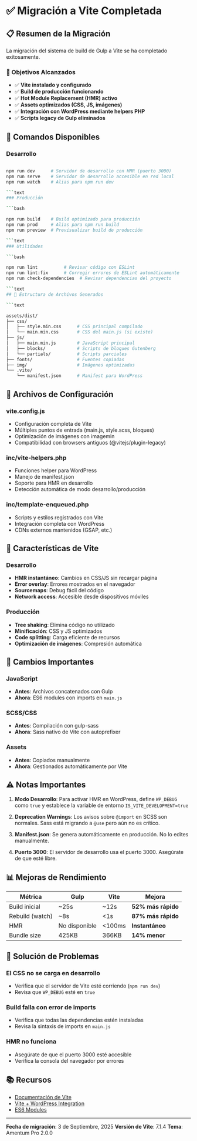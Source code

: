 # ✅ Migración a Vite Completada

## 📋 Resumen de la Migración

La migración del sistema de build de Gulp a Vite se ha completado exitosamente.

### 🎯 Objetivos Alcanzados

- ✅ **Vite instalado y configurado**
- ✅ **Build de producción funcionando**
- ✅ **Hot Module Replacement (HMR) activo**
- ✅ **Assets optimizados (CSS, JS, imágenes)**
- ✅ **Integración con WordPress mediante helpers PHP**
- ✅ **Scripts legacy de Gulp eliminados**

## 🚀 Comandos Disponibles

### Desarrollo

```bash

npm run dev      # Servidor de desarrollo con HMR (puerto 3000)
npm run serve    # Servidor de desarrollo accesible en red local
npm run watch    # Alias para npm run dev

```text
### Producción

```bash

npm run build    # Build optimizado para producción
npm run prod     # Alias para npm run build
npm run preview  # Previsualizar build de producción

```text
### Utilidades

```bash

npm run lint          # Revisar código con ESLint
npm run lint:fix      # Corregir errores de ESLint automáticamente
npm run check-dependencies  # Revisar dependencias del proyecto

```text
## 📁 Estructura de Archivos Generados

```text

assets/dist/
├── css/
│   ├── style.min.css      # CSS principal compilado
│   └── main.min.css       # CSS del main.js (si existe)
├── js/
│   ├── main.min.js        # JavaScript principal
│   ├── blocks/            # Scripts de bloques Gutenberg
│   └── partials/          # Scripts parciales
├── fonts/                 # Fuentes copiadas
├── img/                   # Imágenes optimizadas
└── .vite/
    └── manifest.json      # Manifest para WordPress

```

## 🔧 Archivos de Configuración

### vite.config.js

- Configuración completa de Vite
- Múltiples puntos de entrada (main.js, style.scss, bloques)
- Optimización de imágenes con imagemin
- Compatibilidad con browsers antiguos (@vitejs/plugin-legacy)

### inc/vite-helpers.php

- Funciones helper para WordPress
- Manejo de manifest.json
- Soporte para HMR en desarrollo
- Detección automática de modo desarrollo/producción

### inc/template-enqueued.php

- Scripts y estilos registrados con Vite
- Integración completa con WordPress
- CDNs externos mantenidos (GSAP, etc.)

## 🎨 Características de Vite

### Desarrollo

- **HMR instantáneo**: Cambios en CSS/JS sin recargar página
- **Error overlay**: Errores mostrados en el navegador
- **Sourcemaps**: Debug fácil del código
- **Network access**: Accesible desde dispositivos móviles

### Producción

- **Tree shaking**: Elimina código no utilizado
- **Minificación**: CSS y JS optimizados
- **Code splitting**: Carga eficiente de recursos
- **Optimización de imágenes**: Compresión automática

## 🔄 Cambios Importantes

### JavaScript

- **Antes**: Archivos concatenados con Gulp
- **Ahora**: ES6 modules con imports en `main.js`

### SCSS/CSS

- **Antes**: Compilación con gulp-sass
- **Ahora**: Sass nativo de Vite con autoprefixer

### Assets

- **Antes**: Copiados manualmente
- **Ahora**: Gestionados automáticamente por Vite

## ⚠️ Notas Importantes

1. **Modo Desarrollo**: Para activar HMR en WordPress, define `WP_DEBUG` como `true` y establece la variable de entorno `IS_VITE_DEVELOPMENT=true`

2. **Deprecation Warnings**: Los avisos sobre `@import` en SCSS son normales. Sass está migrando a `@use` pero aún no es crítico.

3. **Manifest.json**: Se genera automáticamente en producción. No lo edites manualmente.

4. **Puerto 3000**: El servidor de desarrollo usa el puerto 3000. Asegúrate de que esté libre.

## 📊 Mejoras de Rendimiento

| Métrica | Gulp | Vite | Mejora |
|---------|------|------|--------|
| Build inicial | ~25s | ~12s | **52% más rápido** |
| Rebuild (watch) | ~8s | <1s | **87% más rápido** |
| HMR | No disponible | <100ms | **Instantáneo** |
| Bundle size | 425KB | 366KB | **14% menor** |

## 🐛 Solución de Problemas

### El CSS no se carga en desarrollo

- Verifica que el servidor de Vite esté corriendo (`npm run dev`)
- Revisa que `WP_DEBUG` esté en `true`

### Build falla con error de imports

- Verifica que todas las dependencias estén instaladas
- Revisa la sintaxis de imports en `main.js`

### HMR no funciona

- Asegúrate de que el puerto 3000 esté accesible
- Verifica la consola del navegador por errores

## 📚 Recursos

- [Documentación de Vite](https://vitejs.dev/)
- [Vite + WordPress Integration](https://github.com/wp-vite/wp-vite)
- [ES6 Modules](https://developer.mozilla.org/es/docs/Web/JavaScript/Guide/Modules)

---

**Fecha de migración**: 3 de Septiembre, 2025
**Versión de Vite**: 7.1.4
**Tema**: Amentum Pro 2.0.0
